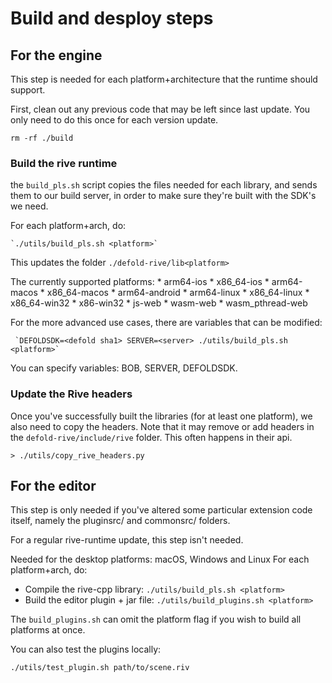 
# Build and desploy steps

## For the engine

This step is needed for each platform+architecture that the runtime should support.

First, clean out any previous code that may be left since last update.
You only need to do this once for each version update.

    rm -rf ./build

### Build the rive runtime

the `build_pls.sh` script copies the files needed for each library, and sends them to our build server, in order to make sure they're built with the SDK's we need.

For each platform+arch, do:

    `./utils/build_pls.sh <platform>`

This updates the folder `./defold-rive/lib<platform>`

The currently supported platforms:
    * arm64-ios
    * x86_64-ios
    * arm64-macos
    * x86_64-macos
    * arm64-android
    * arm64-linux
    * x86_64-linux
    * x86_64-win32
    * x86-win32
    * js-web
    * wasm-web
    * wasm_pthread-web

For the more advanced use cases, there are variables that can be modified:

     `DEFOLDSDK=<defold sha1> SERVER=<server> ./utils/build_pls.sh <platform>`

You can specify variables: BOB, SERVER, DEFOLDSDK.

### Update the Rive headers

Once you've successfully built the libraries (for at least one platform), we also need to copy the headers.
Note that it may remove or add headers in the `defold-rive/include/rive` folder. This often happens in their api.

    > ./utils/copy_rive_headers.py


## For the editor

This step is only needed if you've altered some particular extension code itself, namely the pluginsrc/ and commonsrc/ folders.

For a regular rive-runtime update, this step isn't needed.

Needed for the desktop platforms: macOS, Windows and Linux
For each platform+arch, do:

* Compile the rive-cpp library: `./utils/build_pls.sh <platform>`
* Build the editor plugin + jar file: `./utils/build_plugins.sh <platform>`

The `build_plugins.sh` can omit the platform flag if you wish to build all platforms at once.

You can also test the plugins locally:

    ./utils/test_plugin.sh path/to/scene.riv
